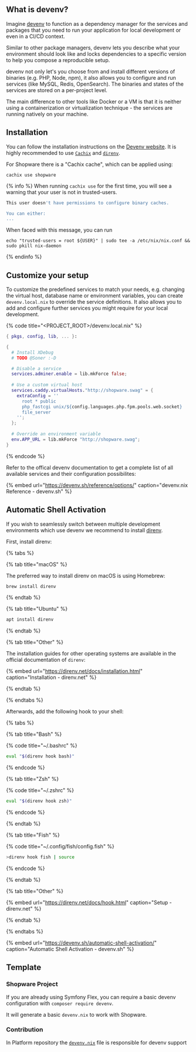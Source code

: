 ## What is devenv?

Imagine [devenv](https://devenv.sh) to function as a dependency manager for the services and packages that you need to run your application for local development or even in a CI/CD context.

Similar to other package managers, devenv lets you describe what your environment should look like and locks dependencies to a specific version to help you compose a reproducible setup.

devenv not only let's you choose from and install different versions of binaries (e.g. PHP, Node, npm), it also allows you to configure and run services (like MySQL, Redis, OpenSearch). The binaries and states of the services are stored on a per-project level.

The main difference to other tools like Docker or a VM is that it is neither using a containerization or virtualization technique - the services are running natively on your machine.

## Installation

You can follow the installation instructions on the [Devenv website](https://devenv.sh/getting-started/).
It is highly recommended to use [`Cachix`](https://docs.cachix.org/installation) and [`direnv`](https://direnv.net/).

For Shopware there is a "Cachix cache", which can be applied using:

```shell
cachix use shopware
```

{% info %}
When running `cachix use` for the first time, you will see a warning that your user is not in trusted-users. 

```bash
This user doesn't have permissions to configure binary caches.

You can either:
...
```

When faced with this message, you can run 
```
echo "trusted-users = root ${USER}" | sudo tee -a /etc/nix/nix.conf && sudo pkill nix-daemon
```

{% endinfo %}

## Customize your setup

To customize the predefined services to match your needs, e.g. changing the virtual host, database name or environment variables, you can create `devenv.local.nix` to override the service definitions. It also allows you to add and configure further services you might require for your local development.

{% code title="<PROJECT_ROOT>/devenv.local.nix" %}

```nix
{ pkgs, config, lib, ... }:

{
  # Install XDebug
  # TODO @Soner :-D

  # Disable a service
  services.adminer.enable = lib.mkForce false;
  
  # Use a custom virtual host
  services.caddy.virtualHosts."http://shopware.swag" = {
    extraConfig = ''
      root * public
      php_fastcgi unix/${config.languages.php.fpm.pools.web.socket}
      file_server
    '';
  };
  
  # Override an environment variable
  env.APP_URL = lib.mkForce "http://shopware.swag";
}
```

{% endcode %}

Refer to the offical devenv documentation to get a complete list of all available services and their configuration possibilites:

<!-- markdown-link-check-disable-next-line -->
{% embed url="https://devenv.sh/reference/options/" caption="devenv.nix Reference - devenv.sh" %}


## Automatic Shell Activation

If you wish to seamlessly switch between multiple development environments which use devenv we recommend to install [direnv](https://direnv.net/).

First, install direnv:

{% tabs %}

{% tab title="macOS" %}

The preferred way to install direnv on macOS is using Homebrew:

```bash
brew install direnv
```

{% endtab %}

{% tab title="Ubuntu" %}

```bash
apt install direnv
```

{% endtab %}

{% tab title="Other" %}

The installation guides for other operating systems are available in the official documentation of `direnv`:

<!-- markdown-link-check-disable-next-line -->
{% embed url="https://direnv.net/docs/installation.html" caption="Installation - direnv.net" %}

{% endtab %}

{% endtabs %}

Afterwards, add the following hook to your shell:

{% tabs %}

{% tab title="Bash" %}

{% code title="~/.bashrc" %}

```bash
eval "$(direnv hook bash)"
```

{% endcode %}

{% tab title="Zsh" %}

{% code title="~/.zshrc" %}

```bash
eval "$(direnv hook zsh)"
```

{% endcode %}

{% endtab %}

{% tab title="Fish" %}

{% code title="~/.config/fish/config.fish" %}

```bash
>direnv hook fish | source
```

{% endcode %}

{% endtab %}

{% tab title="Other" %}

<!-- markdown-link-check-disable-next-line -->
{% embed url="https://direnv.net/docs/hook.html" caption="Setup - direnv.net" %}

{% endtab %}

{% endtabs %}

<!-- markdown-link-check-disable-next-line -->
{% embed url="https://devenv.sh/automatic-shell-activation/" caption="Automatic Shell Activation - devenv.sh" %}

## Template

### Shopware Project

If you are already using Symfony Flex, you can require a basic devenv configuration with `composer require devenv`.

It will generate a basic `devenv.nix` to work with Shopware.

### Contribution

In Platform repository the [`devenv.nix`](https://gitlab.shopware.com/shopware/6/product/platform/-/blob/trunk/devenv.nix) file is responsible for devenv support
